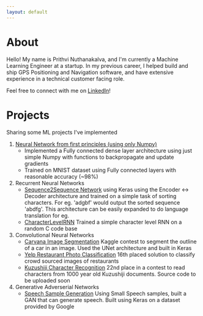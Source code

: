 ```yaml
---
layout: default
---
```


# About

Hello! My name is Prithvi Nuthanakalva, and I'm currently a Machine Learning Engineer at a startup. In my previous career, I helped build and ship GPS Positioning and Navigation software, and have extensive experience in a technical customer facing role. 

Feel free to connect with me on [LinkedIn](https://www.linkedin.com/in/pnuthanakalva/)!

# Projects

Sharing some ML projects I've implemented

1. [Neural Network from first principles (using only Numpy)](https://github.com/prith189/DeepLearningShowcase/tree/master/FirstPrinciples)
      - Implemented a Fully connected dense layer architecture using just simple Numpy with functions to backpropagate and update gradients 
      - Trained on MNIST dataset using Fully connected layers with reasonable accuracy (~98%)
2. Recurrent Neural Networks
      - [Sequence2Sequence Network](https://github.com/prith189/DeepLearning/tree/master/Seq2Seq) using Keras using the Encoder <-> Decoder architecture and trained on a simple task of sorting characters. For eg. 'adgbf' would output the sorted sequence 'abdfg'. This architecture can be easily expanded to do language translation for eg.
      - [CharacterLevelRNN](https://github.com/prith189/DeepLearningShowcase/tree/master/RecurrentNetwork) Trained a simple character level RNN on a random C code base
3. Convolutional Neural Networks
      - [Carvana Image Segmentation](https://github.com/prith189/DeepLearning/tree/master/Image_Segmentation) Kaggle contest to segment the outline of a car in an image. Used the UNet architecture and built in Keras
      - [Yelp Restaurant Photo Classification](https://github.com/prith189/Yelp_Restaurant_Photo_Classification) 16th placed solution to classify crowd sourced images of restaurants
      - [Kuzushiji Character Recognition](https://github.com/prith189/DeepLearning/tree/master/Kuzushiji) 22nd place in a contest to read characters from 1000 year old Kuzushiji documents. Source code to be uploaded soon
4. Generative Adverserial Networks
      - [Speech Sample Generation](https://github.com/prith189/DeepLearning/tree/master/Speech_GAN) Using Small Speech samples, built a GAN that can generate speech. Built using Keras on a dataset provided by Google

